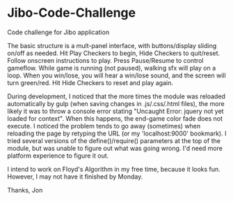 # Jibo-Code-Challenge
Code challenge for Jibo application

The basic structure is a mult-panel interface, with buttons/display sliding on/off as needed.
Hit Play Checkers to begin, Hide Checkers to quit/reset.
Follow onscreen instructions to play.
Press Pause/Resume to control gameflow. While game is running (not paused), walking sfx will play on a loop.
When you win/lose, you will hear a win/lose sound, and the screen will turn green/red.
Hit Hide Checkers to reset and play again.

During development, I noticed that the more times the module was reloaded automatically by gulp (when saving changes in .js/.css/.html files), the more likely it was to throw a console error stating "Uncaught Error: jquery not yet loaded for context".
When this happens, the end-game color fade does not execute.
I noticed the problem tends to go away (sometimes) when reloading the page by retyping the URL (or my 'localhost:9000' bookmark).
I tried several versions of the define()/require() parameters at the top of the module, but was unable to figure out what was going wrong. I'd need more platform experience to figure it out.

I intend to work on Floyd's Algorithm in my free time, because it looks fun. However, I may not have it finished by Monday.

Thanks,
Jon
